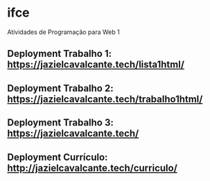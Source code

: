 # ifce
Atividades de Programação para Web 1

Deployment Trabalho 1: https://jazielcavalcante.tech/lista1html/
-------------------------------------------
Deployment Trabalho 2: https://jazielcavalcante.tech/trabalho1html/
-------------------------------------------
Deployment Trabalho 3: https://jazielcavalcante.tech/
-------------------------------------------
Deployment Currículo: http://jazielcavalcante.tech/curriculo/
-------------------------------------------
